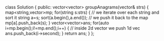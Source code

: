 class Solution {
public:
vector<vector<string>> groupAnagrams(vector<string>& strs) {
map<string,vector<string>>mp;
for(string s:strs)
{
// we iterate over each string and sort it
string a=s;
sort(a.begin(),a.end());
// we push it back to the map
mp[a].push_back(s);
}
vector<vector<string>>ans;
for(auto i=mp.begin();i!=mp.end();i++)
{
// inside 2d vector we push 1d vec
ans.push_back(i->second);
}
return ans;
}
};
